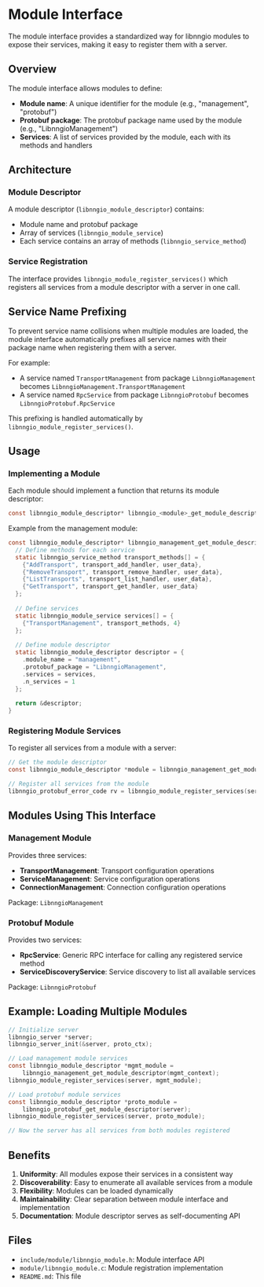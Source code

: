 # Module Interface

The module interface provides a standardized way for libnngio modules to expose their services, making it easy to register them with a server.

## Overview

The module interface allows modules to define:
- **Module name**: A unique identifier for the module (e.g., "management", "protobuf")
- **Protobuf package**: The protobuf package name used by the module (e.g., "LibnngioManagement")
- **Services**: A list of services provided by the module, each with its methods and handlers

## Architecture

### Module Descriptor

A module descriptor (`libnngio_module_descriptor`) contains:
- Module name and protobuf package
- Array of services (`libnngio_module_service`)
- Each service contains an array of methods (`libnngio_service_method`)

### Service Registration

The interface provides `libnngio_module_register_services()` which registers all services from a module descriptor with a server in one call.

## Service Name Prefixing

To prevent service name collisions when multiple modules are loaded, the module interface automatically prefixes all service names with their package name when registering them with a server.

For example:
- A service named `TransportManagement` from package `LibnngioManagement` becomes `LibnngioManagement.TransportManagement`
- A service named `RpcService` from package `LibnngioProtobuf` becomes `LibnngioProtobuf.RpcService`

This prefixing is handled automatically by `libnngio_module_register_services()`.

## Usage

### Implementing a Module

Each module should implement a function that returns its module descriptor:

```c
const libnngio_module_descriptor* libnngio_<module>_get_module_descriptor(void *user_data);
```

Example from the management module:

```c
const libnngio_module_descriptor* libnngio_management_get_module_descriptor(void *user_data) {
  // Define methods for each service
  static libnngio_service_method transport_methods[] = {
    {"AddTransport", transport_add_handler, user_data},
    {"RemoveTransport", transport_remove_handler, user_data},
    {"ListTransports", transport_list_handler, user_data},
    {"GetTransport", transport_get_handler, user_data}
  };
  
  // Define services
  static libnngio_module_service services[] = {
    {"TransportManagement", transport_methods, 4}
  };
  
  // Define module descriptor
  static libnngio_module_descriptor descriptor = {
    .module_name = "management",
    .protobuf_package = "LibnngioManagement",
    .services = services,
    .n_services = 1
  };
  
  return &descriptor;
}
```

### Registering Module Services

To register all services from a module with a server:

```c
// Get the module descriptor
const libnngio_module_descriptor *module = libnngio_management_get_module_descriptor(user_data);

// Register all services from the module
libnngio_protobuf_error_code rv = libnngio_module_register_services(server, module);
```

## Modules Using This Interface

### Management Module

Provides three services:
- **TransportManagement**: Transport configuration operations
- **ServiceManagement**: Service configuration operations  
- **ConnectionManagement**: Connection configuration operations

Package: `LibnngioManagement`

### Protobuf Module

Provides two services:
- **RpcService**: Generic RPC interface for calling any registered service method
- **ServiceDiscoveryService**: Service discovery to list all available services

Package: `LibnngioProtobuf`

## Example: Loading Multiple Modules

```c
// Initialize server
libnngio_server *server;
libnngio_server_init(&server, proto_ctx);

// Load management module services
const libnngio_module_descriptor *mgmt_module = 
    libnngio_management_get_module_descriptor(mgmt_context);
libnngio_module_register_services(server, mgmt_module);

// Load protobuf module services
const libnngio_module_descriptor *proto_module = 
    libnngio_protobuf_get_module_descriptor(server);
libnngio_module_register_services(server, proto_module);

// Now the server has all services from both modules registered
```

## Benefits

1. **Uniformity**: All modules expose their services in a consistent way
2. **Discoverability**: Easy to enumerate all available services from a module
3. **Flexibility**: Modules can be loaded dynamically
4. **Maintainability**: Clear separation between module interface and implementation
5. **Documentation**: Module descriptor serves as self-documenting API

## Files

- `include/module/libnngio_module.h`: Module interface API
- `module/libnngio_module.c`: Module registration implementation
- `README.md`: This file
